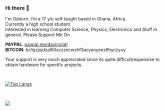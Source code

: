### Hi there 👋

I'm Osborn. I'm a 17 y/o self taught based in Ghana, Africa.<br>
Currently a high school student.<br>
Interested in learning Computer Science, Physics, Electronics and Stuff in general.
Please Support Me On

<b>PAYPAL</b>: [paypal.me/davincigh](https://www.paypal.me/davincigh)    
<b>BITCOIN</b>: bc1qzjxjdzal50sczzecwzhf3acyanyeez6hyczyuy

Your support is very much appreciated since its quite difficult/expensive to obtain hardware for specific projects.

<br>

[![Top Langs](https://github-readme-stats.vercel.app/api/top-langs/?username=osborngh&layout=compact)](https://github.com/osborngh/github-readme-stats)

<br>

![](https://komarev.com/ghpvc/?username=osborngh)
